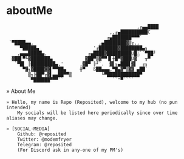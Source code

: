 # aboutMe

                                                    ,╓▄▄████
                                          ,,╓▄██████████C
                                         ╓▄███████▀▀▀`
     `▀████▄▄,                        ,▄████████▓▒╓,,
         ▀█████▄                    '╓███████▓████████▄╖
        ,▄▄▄█████▄,               ╓▄████▓█████████Ü█░``▀██╜
      ▓██▌▀╙▓███████▄            ▓██▀▒▓▀▀▐▌╫█▀▓███Ü▓`  ╥▀
       `▀█▌ ╟█████████▄,'      ,▓█▀ ╟╜`.  ▓▌╖▄███▌▓▌  ╓╖
          ▀▓╖▓████▓▓▌▀▀██▄     ╫▀   ß██▄▄▄,▀█▄▓▀▒▓▓ ▄██`
            ▒╖╟██▀╓▓▌▄▄██▀▀▒           ╙▀████████████▀
             ▀██████▀▀▀``                  ``"▀````

» About Me

    » Hello, my name is Repo (Reposited), welcome to my hub (no pun intended)
        My socials will be listed here periodically since over time aliases may change.

    » [SOCIAL-MEDIA]
        Github: @reposited
        Twitter: @modemfryer
        Telegram: @reposited
        (For Discord ask in any-one of my PM's)
